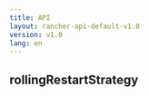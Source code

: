 ```yaml
---
title: API
layout: rancher-api-default-v1.0
version: v1.0
lang: en
---
```


## rollingRestartStrategy





